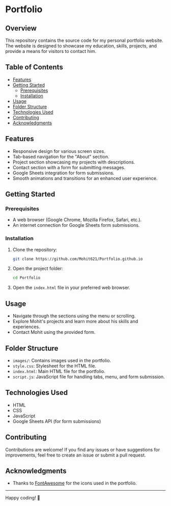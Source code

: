 # Portfolio

## Overview

This repository contains the source code for my personal portfolio website.
The website is designed to showcase my education, skills, projects, and provide a means for visitors to contact him.

## Table of Contents

- [Features](#features)
- [Getting Started](#getting-started)
  - [Prerequisites](#prerequisites)
  - [Installation](#installation)
- [Usage](#usage)
- [Folder Structure](#folder-structure)
- [Technologies Used](#technologies-used)
- [Contributing](#contributing)
- [Acknowledgments](#acknowledgments)

## Features

- Responsive design for various screen sizes.
- Tab-based navigation for the "About" section.
- Project section showcasing my projects with descriptions.
- Contact section with a form for submitting messages.
- Google Sheets integration for form submissions.
- Smooth animations and transitions for an enhanced user experience.

## Getting Started

### Prerequisites

- A web browser (Google Chrome, Mozilla Firefox, Safari, etc.).
- An internet connection for Google Sheets form submissions.

### Installation

1. Clone the repository:

   ```bash
   git clone https://github.com/Mohit621/Portfolio.github.io
   ```

2. Open the project folder:

   ```bash
   cd Portfolio
   ```

3. Open the `index.html` file in your preferred web browser.

## Usage

- Navigate through the sections using the menu or scrolling.
- Explore Mohit's projects and learn more about his skills and experiences.
- Contact Mohit using the provided form.

## Folder Structure

- `images/`: Contains images used in the portfolio.
- `style.css`: Stylesheet for the HTML file.
- `index.html`: Main HTML file for the portfolio.
- `script.js`: JavaScript file for handling tabs, menu, and form submission.

## Technologies Used

- HTML
- CSS
- JavaScript
- Google Sheets API (for form submissions)

## Contributing

Contributions are welcome! If you find any issues or have suggestions for improvements, feel free to create an issue or submit a pull request.


## Acknowledgments

- Thanks to [FontAwesome](https://fontawesome.com/) for the icons used in the portfolio.

---

Happy coding! 🚀
